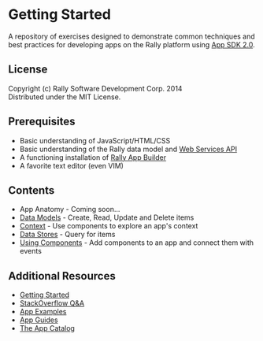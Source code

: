 # Getting Started

A repository of exercises designed to demonstrate common techniques and best practices for developing apps on the Rally platform using [App SDK 2.0](http://help.rallydev.com/apps/2.0rc3/doc/).

## License

Copyright (c) Rally Software Development Corp. 2014  
Distributed under the MIT License.

## Prerequisites

* Basic understanding of JavaScript/HTML/CSS
* Basic understanding of the Rally data model and [Web Services API](https://rally1.rallydev.com/slm/doc/webservice/)
* A functioning installation of [Rally App Builder](https://github.com/rallyapps/rally-app-builder)
* A favorite text editor (even VIM)

## Contents

* App Anatomy - Coming soon...
* [Data Models](data-models/) - Create, Read, Update and Delete items
* [Context](context/) - Use components to explore an app's context
* [Data Stores](data-stores/) - Query for items
* [Using Components](using-components/) - Add components to an app and connect them with events

## Additional Resources

* [Getting Started](http://help.rallydev.com/apps/2.0rc3/doc/#!/guide/getting_started)
* [StackOverflow Q&A](http://stackoverflow.com/questions/tagged/rally)
* [App Examples](http://help.rallydev.com/apps/2.0rc3/doc/#!/example)
* [App Guides](http://help.rallydev.com/apps/2.0rc3/doc/#!/guide)
* [The App Catalog](https://github.com/RallyApps/app-catalog)
